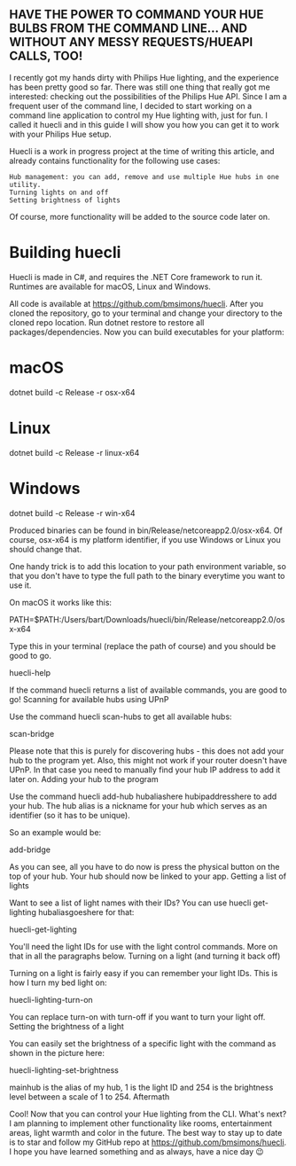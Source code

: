 ## HAVE THE POWER TO COMMAND YOUR HUE BULBS FROM THE COMMAND LINE... AND WITHOUT ANY MESSY REQUESTS/HUEAPI CALLS, TOO!

I recently got my hands dirty with Philips Hue lighting, and the experience has been pretty good so far. There was still one thing that really got me interested: checking out the possibilities of the Philips Hue API. Since I am a frequent user of the command line, I decided to start working on a command line application to control my Hue lighting with, just for fun. I called it huecli and in this guide I will show you how you can get it to work with your Philips Hue setup.

Huecli is a work in progress project at the time of writing this article, and already contains functionality for the following use cases:

    Hub management: you can add, remove and use multiple Hue hubs in one utility.
    Turning lights on and off
    Setting brightness of lights

Of course, more functionality will be added to the source code later on.

# Building huecli

Huecli is made in C#, and requires the .NET Core framework to run it. Runtimes are available for macOS, Linux and Windows.

All code is available at https://github.com/bmsimons/huecli. After you cloned the repository, go to your terminal and change your directory to the cloned repo location. Run dotnet restore to restore all packages/dependencies. Now you can build executables for your platform:

# macOS
dotnet build -c Release -r osx-x64

# Linux
dotnet build -c Release -r linux-x64

# Windows
dotnet build -c Release -r win-x64

Produced binaries can be found in bin/Release/netcoreapp2.0/osx-x64. Of course, osx-x64 is my platform identifier, if you use Windows or Linux you should change that.

One handy trick is to add this location to your path environment variable, so that you don't have to type the full path to the binary everytime you want to use it.

On macOS it works like this:

PATH=$PATH:/Users/bart/Downloads/huecli/bin/Release/netcoreapp2.0/osx-x64

Type this in your terminal (replace the path of course) and you should be good to go.

huecli-help

If the command huecli returns a list of available commands, you are good to go!
Scanning for available hubs using UPnP

Use the command huecli scan-hubs to get all available hubs:

scan-bridge

Please note that this is purely for discovering hubs - this does not add your hub to the program yet. Also, this might not work if your router doesn't have UPnP. In that case you need to manually find your hub IP address to add it later on.
Adding your hub to the program

Use the command huecli add-hub hubaliashere hubipaddresshere to add your hub. The hub alias is a nickname for your hub which serves as an identifier (so it has to be unique).

So an example would be:

add-bridge

As you can see, all you have to do now is press the physical button on the top of your hub. Your hub should now be linked to your app.
Getting a list of lights

Want to see a list of light names with their IDs? You can use huecli get-lighting hubaliasgoeshere for that:

huecli-get-lighting

You'll need the light IDs for use with the light control commands. More on that in all the paragraphs below.
Turning on a light (and turning it back off)

Turning on a light is fairly easy if you can remember your light IDs. This is how I turn my bed light on:

huecli-lighting-turn-on

You can replace turn-on with turn-off if you want to turn your light off.
Setting the brightness of a light

You can easily set the brightness of a specific light with the command as shown in the picture here:

huecli-lighting-set-brightness

mainhub is the alias of my hub, 1 is the light ID and 254 is the brightness level between a scale of 1 to 254.
Aftermath

Cool! Now that you can control your Hue lighting from the CLI. What's next? I am planning to implement other functionality like rooms, entertainment areas, light warmth and color in the future. The best way to stay up to date is to star and follow my GitHub repo at https://github.com/bmsimons/huecli. I hope you have learned something and as always, have a nice day 😉
